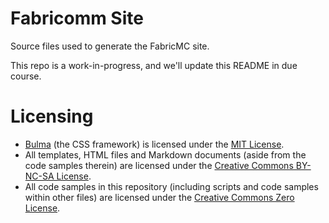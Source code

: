 # Fabricomm Site

Source files used to generate the FabricMC site.

This repo is a work-in-progress, and we'll update this README in due course.

# Licensing

* [Bulma](https://bulma.io) (the CSS framework) is licensed under the [MIT License](/LICENSE-BULMA).
* All templates, HTML files and Markdown documents (aside from the code samples therein) are licensed under the
  [Creative Commons BY-NC-SA License](/LICENSE-CC-BY-NC-SA.md).
* All code samples in this repository (including scripts and code samples within other files) are licensed under the 
  [Creative Commons Zero License](/LICENSE-CC0.md).
